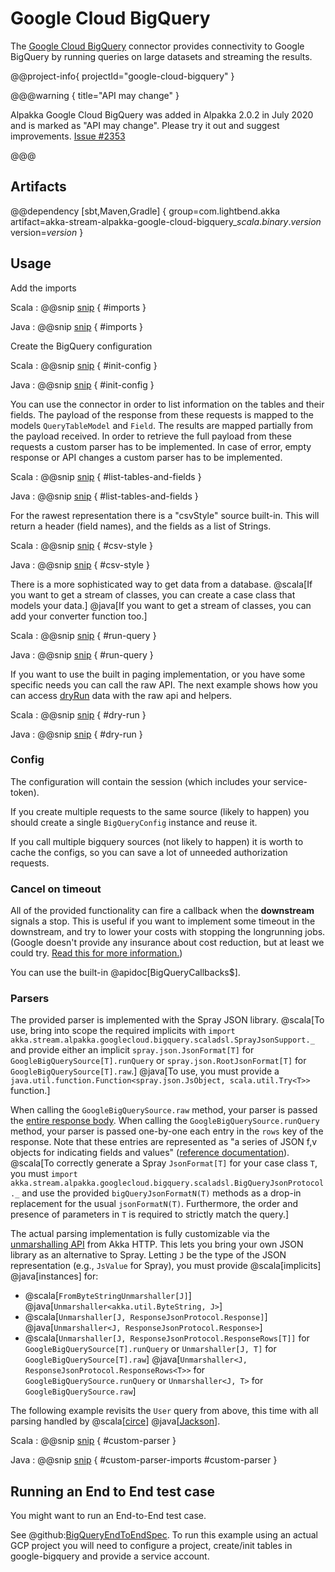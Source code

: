 # Google Cloud BigQuery

The [Google Cloud BigQuery](https://cloud.google.com/bigquery/) connector provides connectivity to Google BigQuery by running queries on large datasets and streaming the results.

@@project-info{ projectId="google-cloud-bigquery" }

@@@warning { title="API may change" }

Alpakka Google Cloud BigQuery was added in Alpakka 2.0.2 in July 2020 and is marked as "API may change". Please try it out and suggest improvements. [Issue #2353](https://github.com/akka/alpakka/issues/2353)

@@@

## Artifacts

@@dependency [sbt,Maven,Gradle] {
  group=com.lightbend.akka
  artifact=akka-stream-alpakka-google-cloud-bigquery_$scala.binary.version$
  version=$version$
}

## Usage

Add the imports

Scala
: @@snip [snip](/google-cloud-bigquery/src/test/scala/docs/scaladsl/GoogleBigQuerySourceDoc.scala) { #imports }

Java
: @@snip [snip](/google-cloud-bigquery/src/test/java/docs/javadsl/GoogleBigQuerySourceDoc.java) { #imports }

Create the BigQuery configuration

Scala
: @@snip [snip](/google-cloud-bigquery/src/test/scala/docs/scaladsl/GoogleBigQuerySourceDoc.scala) { #init-config }

Java
: @@snip [snip](/google-cloud-bigquery/src/test/java/docs/javadsl/GoogleBigQuerySourceDoc.java) { #init-config }


You can use the connector in order to list information on the tables and their fields.
The payload of the response from these requests is mapped to the models `QueryTableModel` and `Field`.
The results are mapped partially from the payload received.
In order to retrieve the full payload from these requests a custom parser has to be implemented.
In case of error, empty response or API changes a custom parser has to be implemented.

Scala
: @@snip [snip](/google-cloud-bigquery/src/test/scala/docs/scaladsl/GoogleBigQuerySourceDoc.scala) { #list-tables-and-fields }

Java
: @@snip [snip](/google-cloud-bigquery/src/test/java/docs/javadsl/GoogleBigQuerySourceDoc.java) { #list-tables-and-fields }

For the rawest representation there is a "csvStyle" source built-in.
This will return a header (field names), and the fields as a list of Strings.

Scala
: @@snip [snip](/google-cloud-bigquery/src/test/scala/docs/scaladsl/GoogleBigQuerySourceDoc.scala) { #csv-style }

Java
: @@snip [snip](/google-cloud-bigquery/src/test/java/docs/javadsl/GoogleBigQuerySourceDoc.java) { #csv-style }

There is a more sophisticated way to get data from a database.
@scala[If you want to get a stream of classes, you can create a case class that models your data.]
@java[If you want to get a stream of classes, you can add your converter function too.]

Scala
: @@snip [snip](/google-cloud-bigquery/src/test/scala/docs/scaladsl/GoogleBigQuerySourceDoc.scala) { #run-query }

Java
: @@snip [snip](/google-cloud-bigquery/src/test/java/docs/javadsl/GoogleBigQuerySourceDoc.java) { #run-query }

If you want to use the built in paging implementation, or you have some specific needs you can call the raw API.
The next example shows how you can access [dryRun](https://cloud.google.com/bigquery/query-plan-explanation) data with the raw api and helpers.

Scala
: @@snip [snip](/google-cloud-bigquery/src/test/scala/docs/scaladsl/GoogleBigQuerySourceDoc.scala) { #dry-run }

Java
: @@snip [snip](/google-cloud-bigquery/src/test/java/docs/javadsl/GoogleBigQuerySourceDoc.java) { #dry-run }

### Config

The configuration will contain the session (which includes your service-token).

If you create multiple requests to the same source (likely to happen) you should create a single `BigQueryConfig` instance and reuse it.

If you call multiple bigquery sources (not likely to happen) it is worth to cache the configs, so you can save a lot of unneeded authorization requests.

### Cancel on timeout

All of the provided functionality can fire a callback when the **downstream** signals a stop.
This is useful if you want to implement some timeout in the downstream, and try to lower your costs with stopping the longrunning jobs.
(Google doesn't provide any insurance about cost reduction, but at least we could try. [Read this for more information.](https://cloud.google.com/bigquery/docs/reference/rest/v2/jobs/cancel))

You can use the built-in @apidoc[BigQueryCallbacks$].

### Parsers

The provided parser is implemented with the Spray JSON library.
@scala[To use, bring into scope the required implicits with `import akka.stream.alpakka.googlecloud.bigquery.scaladsl.SprayJsonSupport._` and provide either an implicit `spray.json.JsonFormat[T]` for `GoogleBigQuerySource[T].runQuery` or `spray.json.RootJsonFormat[T]` for `GoogleBigQuerySource[T].raw`.]
@java[To use, you must provide a `java.util.function.Function<spray.json.JsObject, scala.util.Try<T>>` function.]

When calling the `GoogleBigQuerySource.raw` method, your parser is passed the [entire response body](https://cloud.google.com/bigquery/docs/reference/rest/v2/jobs/getQueryResults#response-body).
When calling the `GoogleBigQuerySource.runQuery` method, your parser is passed one-by-one each entry in the `rows` key of the response.
Note that these entries are represented as "a series of JSON f,v objects for indicating fields and values" ([reference documentation](https://cloud.google.com/bigquery/docs/reference/rest/v2/jobs/getQueryResults#body.GetQueryResultsResponse.FIELDS.rows)).
@scala[To correctly generate a Spray `JsonFormat[T]` for your case class `T`, you must `import akka.stream.alpakka.googlecloud.bigquery.scaladsl.BigQueryJsonProtocol._` and use the provided `bigQueryJsonFormatN(T)` methods as a drop-in replacement for the usual `jsonFormatN(T)`. Furthermore, the order and presence of parameters in `T` is required to strictly match the query.]

The actual parsing implementation is fully customizable via the [unmarshalling API](https://doc.akka.io/docs/akka-http/current/common/unmarshalling.html) from Akka HTTP.
This lets you bring your own JSON library as an alternative to Spray.
Letting `J` be the type of the JSON representation (e.g., `JsValue` for Spray), you must provide @scala[implicits] @java[instances] for:

* @scala[`FromByteStringUnmarshaller[J]`] @java[`Unmarshaller<akka.util.ByteString, J>`]
* @scala[`Unmarshaller[J, ResponseJsonProtocol.Response]`] @java[`Unmarshaller<J, ResponseJsonProtocol.Response>`]
* @scala[`Unmarshaller[J, ResponseJsonProtocol.ResponseRows[T]]` for `GoogleBigQuerySource[T].runQuery` or `Unmarshaller[J, T]` for `GoogleBigQuerySource[T].raw`] @java[`Unmarshaller<J, ResponseJsonProtocol.ResponseRows<T>>` for `GoogleBigQuerySource.runQuery` or `Unmarshaller<J, T>` for `GoogleBigQuerySource.raw`]

The following example revisits the `User` query from above, this time with all parsing handled by @scala[[circe](https://circe.github.io/circe/)] @java[[Jackson](https://github.com/FasterXML/jackson)].

Scala
: @@snip [snip](/google-cloud-bigquery/src/test/scala/docs/scaladsl/GoogleBigQuerySourceCustomParserDoc.scala) { #custom-parser }

Java
: @@snip [snip](/google-cloud-bigquery/src/test/java/docs/javadsl/GoogleBigQuerySourceCustomParserDoc.java) { #custom-parser-imports #custom-parser }

## Running an End to End test case

You might want to run an End-to-End test case.

See @github:[BigQueryEndToEndSpec](../../../../google-cloud-bigquery/src/test/scala/akka/stream/alpakka/googlecloud/bigquery/e2e/BigQueryEndToEndSpec.scala).
To run this example using an actual GCP project you will need to configure a project, create/init tables in google-bigquery and provide a service account.
